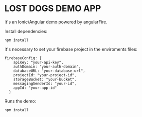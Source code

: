 # LOST DOGS DEMO APP

It's an Ionic/Angular demo powered by angularFire.

Install dependencies:

```
npm install
```

It's necessary to set your firebase project in the enviroments files:

```
firebaseConfig: {
    apiKey: "your-api-key",
    authDomain: "your-auth-domain",
    databaseURL: "your-database-url",
    projectId: "your-project-id",
    storageBucket: "your-bucket",
    messagingSenderId: "your-id",
    appId: "your-app-id"
  }
```

Runs the demo:

```
npm install
```